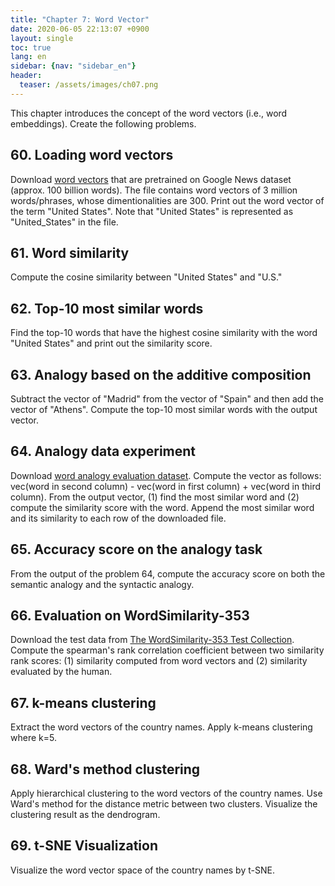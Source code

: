 ```yaml
---
title: "Chapter 7: Word Vector"
date: 2020-06-05 22:13:07 +0900
layout: single
toc: true
lang: en
sidebar: {nav: "sidebar_en"}
header:
  teaser: /assets/images/ch07.png
---
```


This chapter introduces the concept of the word vectors (i.e., word embeddings).
Create the following problems.

## 60. Loading word vectors

Download [word vectors](https://drive.google.com/file/d/0B7XkCwpI5KDYNlNUTTlSS21pQmM/edit?usp=sharing) that are pretrained on Google News dataset  (approx. 100 billion words).
The file contains word vectors of 3 million words/phrases, whose dimentionalities are 300.
Print out the word vector of the term "United States".
Note that "United States" is represented as "United_States" in the file.

## 61. Word similarity

Compute the cosine similarity between "United States" and "U.S."

## 62. Top-10 most similar words

Find the top-10 words that have the highest cosine similarity with the word "United States" and print out the similarity score.

## 63. Analogy based on the additive composition

Subtract the vector of "Madrid" from the vector of "Spain" and then add the vector of "Athens".
Compute the top-10 most similar words with the output vector.

## 64. Analogy data experiment

Download [word analogy evaluation dataset](http://download.tensorflow.org/data/questions-words.txt).
Compute the vector as follows: vec(word in second column) - vec(word in first column) + vec(word in third column).
From the output vector, (1) find the most similar word and (2) compute the similarity score with the word.
Append the most similar word and its similarity to each row of the downloaded file.

## 65. Accuracy score on the analogy task

From the output of the problem 64, compute the accuracy score on both the semantic analogy and the syntactic analogy.

## 66. Evaluation on WordSimilarity-353

Download the test data from [The WordSimilarity-353 Test Collection](http://www.gabrilovich.com/resources/data/wordsim353/wordsim353.html).
Compute the spearman's rank correlation coefficient between two similarity rank scores: (1) similarity computed from word vectors and (2) similarity evaluated by the human.

## 67. k-means clustering

Extract the word vectors of the country names.
Apply k-means clustering where k=5.

## 68. Ward's method clustering

Apply hierarchical clustering to the word vectors of the country names.
Use Ward's method for the distance metric between two clusters.
Visualize the clustering result as the dendrogram.

## 69. t-SNE Visualization

Visualize the word vector space of the country names by t-SNE.